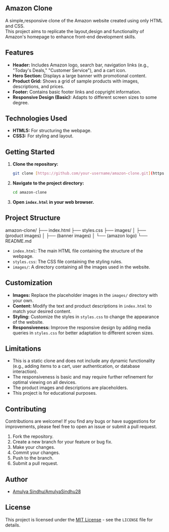 ## Amazon Clone
  <p>A simple,responsive clone of the Amazon website created using only HTML and CSS.<br>
This project aims to replicate the layout,design and functionality of Amazon's homepage to enhance front-end development skills.</p>

## Features

* **Header:** Includes Amazon logo, search bar, navigation links (e.g., "Today's Deals," "Customer Service"), and a cart icon.
* **Hero Section:** Displays a large banner with promotional content.
* **Product Grid:** Shows a grid of sample products with images, descriptions, and prices.
* **Footer:** Contains basic footer links and copyright information.
* **Responsive Design (Basic):** Adapts to different screen sizes to some degree.

## Technologies Used

* **HTML5:** For structuring the webpage.
* **CSS3:** For styling and layout.

## Getting Started

1.  **Clone the repository:**

    ```bash
    git clone [https://github.com/your-username/amazon-clone.git](https://www.google.com/search?q=https://github.com/your-username/amazon-clone.git)
    ```

2.  **Navigate to the project directory:**

    ```bash
    cd amazon-clone
    ```

3.  **Open `index.html` in your web browser.**

## Project Structure

amazon-clone/
├── index.html
├── styles.css
├── images/
│   ├── (product images)
│   ├── (banner images)
│   └── (amazon logo)
    └── README.md 


* `index.html`: The main HTML file containing the structure of the webpage.
* `styles.css`: The CSS file containing the styling rules.
* `images/`: A directory containing all the images used in the website.

## Customization

* **Images:** Replace the placeholder images in the `images/` directory with your own.
* **Content:** Modify the text and product descriptions in `index.html` to match your desired content.
* **Styling:** Customize the styles in `styles.css` to change the appearance of the website.
* **Responsiveness:** Improve the responsive design by adding media queries in `styles.css` for better adaptation to different screen sizes.

## Limitations

* This is a static clone and does not include any dynamic functionality (e.g., adding items to a cart, user authentication, or database interaction).
* The responsiveness is basic and may require further refinement for optimal viewing on all devices.
* The product images and descriptions are placeholders.
* This project is for educational purposes.

## Contributing

Contributions are welcome! If you find any bugs or have suggestions for improvements, please feel free to open an issue or submit a pull request.

1.  Fork the repository.
2.  Create a new branch for your feature or bug fix.
3.  Make your changes.
4.  Commit your changes.
5.  Push to the branch.
6.  Submit a pull request.

## Author

* [Amulya Sindhu/AmulyaSindhu28](https://github.com/AmulyaSindhu28)

## License

This project is licensed under the [MIT License](LICENSE) - see the `LICENSE` file for details. 
